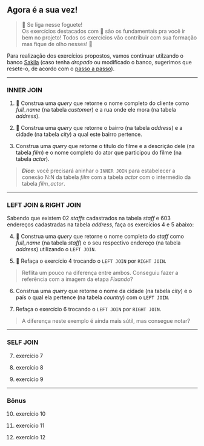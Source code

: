 ## Agora é a sua vez!

> 🚀 Se liga nesse foguete!  
> Os exercícios destacados com 🚀 são os fundamentais pra você ir bem no projeto! Todos os exercícios vão contribuir com sua formação mas fique de olho nesses! 👀  

Para realização dos exercícios propostos, vamos continuar utilzando o banco [Sakila](https://assets.app.betrybe.com/back-end/sakila-1ae15ae82697888c35bf1f1c8acbf755.sql) (caso tenha *dropado* ou modificado o banco, sugerimos que resete-o, de acordo com o [passo a passo](https://app.betrybe.com/course/back-end/introducao-a-sql/banco-de-dados-sql/f6f10a97-533d-4476-879d-b45cdf5d1b75/conteudos/25b91548-fe8b-4f2d-8e93-1ceda58bfb7c/restaurando-o-banco-de-dados-de-pratica-sakila/11d48bb2-9ba8-461b-8f75-e1b517b796db?use_case=side_bar)).

---

### INNER JOIN

1. 🚀 Construa uma *query* que retorne o nome completo do cliente como *full_name* (na tabela *customer*) e a rua onde ele mora (na tabela *address*).

2. 🚀 Construa uma *query* que retorne o bairro (na tabela *address*) e a cidade (na tabela *city*) a qual este bairro pertence.

3. Construa uma *query* que retorne o título do filme e a descrição dele (na tabela *film*) e o nome completo do ator que participou do filme (na tabela *actor*).

> ***Dica***: você precisará aninhar o ``INNER JOIN`` para estabelecer a conexão N:N da tabela *film* com a tabela *actor* com o intermédio da tabela *film_actor*.

---

### LEFT JOIN & RIGHT JOIN

Sabendo que existem 02 *staffs* cadastrados na tabela *staff* e 603 endereços cadastradas na tabela *address*, faça os exercícios 4 e 5 abaixo:

4. 🚀 Construa uma *query* que retorne o nome completo do *staff* como *full_name* (na tabela *staff*) e o seu respectivo endereço (na tabela *address*) utilizando o ``LEFT JOIN``.

5. 🚀 Refaça o exercício 4 trocando o ``LEFT JOIN`` por ``RIGHT JOIN``.

> Reflita um pouco na diferença entre ambos. Conseguiu fazer a referência com a imagem da etapa *Fixando*?

6. Construa uma *query* que retorne o nome da cidade (na tabela *city*) e o país o qual ela pertence (na tabela *country*) com o ``LEFT JOIN``.

7. Refaça o exercício 6 trocando o ``LEFT JOIN`` por ``RIGHT JOIN``.

> A diferença neste exemplo é ainda mais sútil, mas consegue notar? 

---

### SELF JOIN

7. exercício 7

8. exercício 8

9. exercício 9

--- 

### Bônus

10. exercício 10

11. exercício 11

12. exercício 12